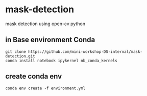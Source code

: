 # mask-detection
mask detection using open-cv python

## in Base environment Conda
    
    git clone https://github.com/mini-workshop-DS-internal/mask-detection.git
    conda install notebook ipykernel nb_conda_kernels

## create conda env
    conda env create -f environment.yml


